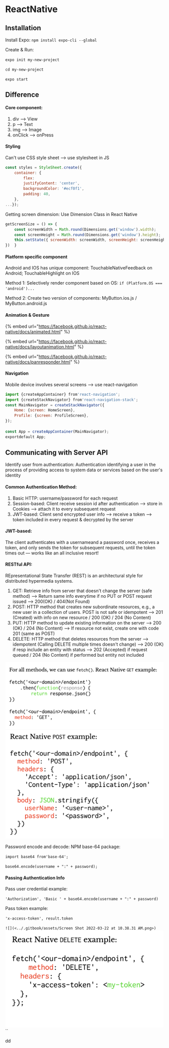 # ReactNative

## Installation

Install Expo: `npm install expo-cli --global`

Create & Run:&#x20;

`expo init my-new-project`

`cd my-new-project`

`expo start`

## Difference

#### Core component:

1. div --> View
2. p --> Text
3. img --> Image
4. onClick --> onPress

#### Styling

Can't use CSS style sheet --> use stylesheet in JS

```javascript
const styles = StyleSheet.create({
    container: {
        flex: 
        justifyContent: 'center',
        backgroundColor: '#ecf0f1',
        padding: 40,  
    },    
...});
```

Getting screen dimension: Use Dimension Class in React Native

```javascript
getScreenSize = () => {  
    const screenWidth = Math.round(Dimensions.get('window').width);  
    const screenHeight = Math.round(Dimensions.get('window').height);  
    this.setState({ screenWidth: screenWidth, screenHeight: screenHeight 
})  }
```

#### Platform specific component

Android and IOS has unique component: TouchableNativeFeedback on Android; TouchableHighlight on IOS

Method 1: Selectively render component based on OS: `if (Platform.OS === 'android')...`      &#x20;

Method 2: Create two version of components: MyButton.ios.js / MyButton.android.js

#### Animation & Gesture

{% embed url="https://facebook.github.io/react-native/docs/animated.html" %}

{% embed url="https://facebook.github.io/react-native/docs/layoutanimation.html" %}

{% embed url="https://facebook.github.io/react-native/docs/panresponder.html" %}

#### Navigation

Mobile device involves several screens --> use react-navigation

```javascript
import {createAppContainer} from'react-navigation';
import {createStackNavigator} from'react-navigation-stack';
const MainNavigator = createStackNavigator({
    Home: {screen: HomeScreen},
    Profile: {screen: ProfileScreen},
});

const App = createAppContainer(MainNavigator);
exportdefault App;
```

## Communicating with Server API

Identify user from authentication: Authentication identifying a user in the process of providing access to system data or services based on the user's identity

#### Common Authentication Method:

1. Basic HTTP: username/password for each request
2. Session-based: Client receive session id after authentication --> store in Cookies --> attach it to every subsequent request
3. JWT-based: Client send encrypted user info --> receive a token --> token included in every request & decrypted by the server

#### JWT-based:

The client authenticates with a usernameand a password once, receives a token, and only sends the token for subsequent requests, until the token times out — works like an all inclusive resort!

#### RESTful API:

REpresentational State Transfer (REST) is an architectural style for distributed hypermedia systems.

1. GET: Retrieve info from server that doesn't change the server (safe method) --> Return same info everytime if no PUT or POST request issued --> 200(OK) / 404(Not Found)
2. POST: HTTP method that creates new subordinate resources, e.g., a new user in a collection of users. POST is not safe or idempotent --> 201 (Created) with info on new resource / 200 (OK) / 204 (No Content)
3. PUT: HTTP method to update existing information on the server --> 200 (OK) / 204 (No Content) --> If resource not exist, create one with code 201 (same as POST)
4. DELETE: HTTP method that deletes resources from the server --> idempotent (Calling DELETE multiple times doesn't change) --> 200 (OK) if resp include an entity with status --> 202 (Accepted) if request queued / 204 (No Content) if performed but entity not included

![](<../.gitbook/assets/Screen Shot 2022-03-22 at 10.35.11 AM.png>)![](<../.gitbook/assets/Screen Shot 2022-03-22 at 10.35.17 AM.png>)

Password encode and decode: NPM base-64 package:

`import base64 from'base-64';`

`base64.encode(username + ":" + password);`

#### Passing Authentication Info

Pass user credential example:

&#x20;`'Authorization', 'Basic ' + base64.encode(username + ":" + password)`



Pass token example:

`'x-access-token', result.token`

``![](<../.gitbook/assets/Screen Shot 2022-03-22 at 10.38.31 AM.png>)``![](<../.gitbook/assets/Screen Shot 2022-03-22 at 10.38.36 AM.png>)``

dd

